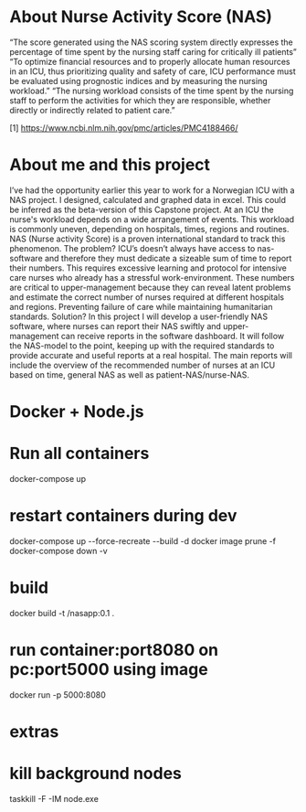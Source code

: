 # About Nurse Activity Score (NAS)

“The score generated using the NAS scoring system directly expresses the percentage of time spent by the nursing staff caring for critically ill patients”
“To optimize financial resources and to properly allocate human resources in an ICU, thus prioritizing quality and safety of care, ICU performance must be evaluated using prognostic indices and by measuring the nursing workload.”
“The nursing workload consists of the time spent by the nursing staff to perform the activities for which they are responsible, whether directly or indirectly related to patient care.”

[1] https://www.ncbi.nlm.nih.gov/pmc/articles/PMC4188466/

# About me and this project

I’ve had the opportunity earlier this year to work for a Norwegian ICU with a NAS project. I designed, calculated and graphed data in excel. This could be inferred as the beta-version of this Capstone project.
At an ICU the nurse's workload depends on a wide arrangement of events. This workload is commonly uneven, depending on hospitals, times, regions and routines. NAS (Nurse activity Score) is a proven international standard to track this phenomenon.
The problem? ICU’s doesn’t always have access to nas-software and therefore they must dedicate a sizeable sum of time to report their numbers. This requires excessive learning and protocol for intensive care nurses who already has a stressful work-environment.
These numbers are critical to upper-management because they can reveal latent problems and estimate the correct number of nurses required at different hospitals and regions. Preventing failure of care while maintaining humanitarian standards.
Solution? In this project I will develop a user-friendly NAS software, where nurses can report their NAS swiftly and upper-management can receive reports in the software dashboard. It will follow the NAS-model to the point, keeping up with the required standards to provide accurate and useful reports at a real hospital. The main reports will include the overview of the recommended number of nurses at an ICU based on time, general NAS as well as patient-NAS/nurse-NAS.


# Docker + Node.js

# Run all containers
docker-compose up

# restart containers during dev
docker-compose up --force-recreate --build -d
docker image prune -f
docker-compose down -v

# build
docker build -t <user>/nasapp:0.1 .

# run container:port8080 on pc:port5000 using image
docker run -p 5000:8080 <image-id>


# extras

# kill background nodes
taskkill -F -IM node.exe
